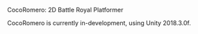 CocoRomero: 2D Battle Royal Platformer

CocoRomero is currently in-development, using Unity 2018.3.0f.
